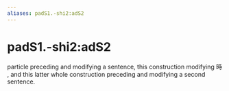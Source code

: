 ```yaml
---
aliases: padS1.-shi2:adS2
---
```

# padS1.-shi2:adS2

particle preceding and modifying a sentence, this construction modifying 時 , and this latter whole construction preceding and modifying a second sentence.